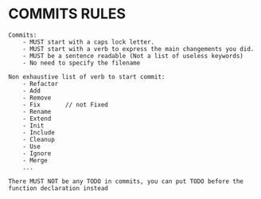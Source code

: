# COMMITS RULES #
    Commits:
        - MUST start with a caps lock letter.
        - MUST start with a verb to express the main changements you did.
        - MUST be a sentence readable (Not a list of useless keywords)
        - No need to specify the filename

    Non exhaustive list of verb to start commit:
        - Refactor
        - Add
        - Remove
        - Fix       // not Fixed
        - Rename
        - Extend
        - Init
        - Include
        - Cleanup
        - Use
        - Ignore
        - Merge
        ...

	There MUST NOT be any TODO in commits, you can put TODO before the function declaration instead
